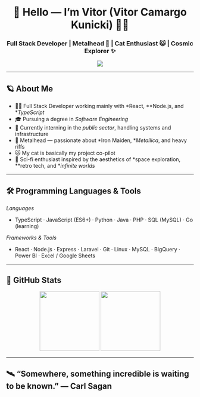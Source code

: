 <h1 align="center">🌌 Hello — I’m Vitor (Vitor Camargo Kunicki) 👨‍🚀</h1>
<h3 align="center">Full Stack Developer | Metalhead 🤘 | Cat Enthusiast 🐱 | Cosmic Explorer ✨</h3>

<p align="center">
  <img src="https://cdn.weasyl.com/~fluffkevlar/submissions/30165/efb64790c6059bf9f32f9922bdfd36fad18bdd135aff5f67e99a7f0f29749042/fluffkevlar-starfield-gif.gif" />
</p>

---

## 🪐 About Me

- 🧑‍💻 Full Stack Developer working mainly with *React, **Node.js, and **TypeScript*  
- 🎓 Pursuing a degree in *Software Engineering*  
- 🏢 Currently interning in the *public sector*, handling systems and infrastructure  
- 🤘 Metalhead — passionate about *Iron Maiden, **Metallica*, and heavy riffs  
- 🐱 My cat is basically my project co-pilot  
- 🚀 Sci-fi enthusiast inspired by the aesthetics of *space exploration, **retro tech, and **infinite worlds*

---

## 🛠 Programming Languages & Tools

*Languages*
- TypeScript · JavaScript (ES6+) · Python · Java · PHP · SQL (MySQL) · Go (learning)

*Frameworks & Tools*
- React · Node.js · Express · Laravel · Git · Linux · MySQL · BigQuery · Power BI · Excel / Google Sheets

---

## 🌌 GitHub Stats

<p align="center">
  <img src="https://github-readme-stats.vercel.app/api?username=vitto2099&show_icons=true&theme=dark&bg_color=000000&icon_color=00FFFF&title_color=00FFFF" height="160"/>
  <img src="https://github-readme-stats.vercel.app/api/top-langs/?username=vitto2099&layout=compact&theme=dark&bg_color=000000&title_color=00FFFF" height="160"/>
</p>

---

## 🛰 “Somewhere, something incredible is waiting to be known.” — Carl Sagan
